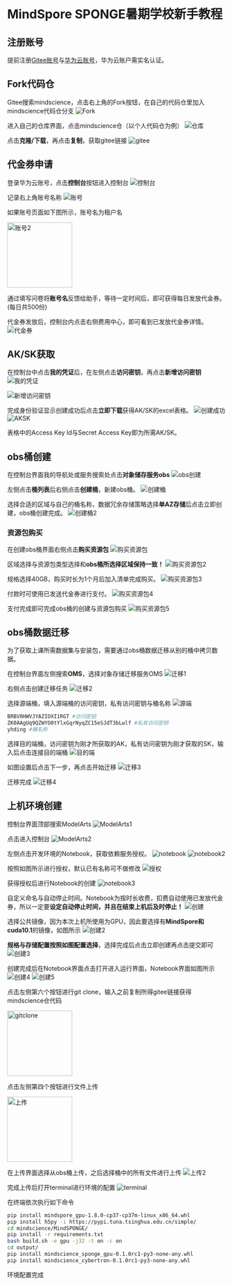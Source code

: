 # **MindSpore SPONGE暑期学校新手教程**

## **注册账号**

提前注册[Gitee账号](https://gitee.com/)与[华为云账号](https://activity.huaweicloud.com/)，华为云账户需实名认证。

## **Fork代码仓**

Gitee搜索mindscience，点击右上角的Fork按钮，在自己的代码仓里加入mindscience代码仓分支
![Fork](../docs/summer_school/fork.png)

进入自己的仓库界面，点击mindscience仓（以个人代码仓为例）
![仓库](../docs/summer_school/仓库.png)

点击**克隆/下载**，再点击**复制**，获取gitee链接
![gitee](../docs/summer_school/gitee.png)

## **代金券申请**

登录华为云账号，点击**控制台**按钮进入控制台
![控制台](../docs/summer_school/登录.png)

记录右上角账号名称
![账号](../docs/summer_school/账号1.png)

如果账号页面如下图所示，账号名为租户名

<img src="../docs/summer_school/账号2.png" alt="账号2" width="150"/>

通过填写问卷将**账号名**反馈给助手，等待一定时间后，即可获得每日发放代金券。(每日共500份)

代金券发放后，控制台内点击右侧费用中心，即可看到已发放代金券详情。
![代金券](../docs/summer_school/代金券.png)

## **AK/SK获取**

在控制台中点击**我的凭证**后，在左侧点击**访问密钥**，再点击**新增访问密钥**
![我的凭证](../docs/summer_school/我的凭证.png)

![新增访问密钥](../docs/summer_school/新增访问密钥.png)

完成身份验证显示创建成功后点击**立即下载**获得AK/SK的excel表格。
![创建成功](../docs/summer_school/创建成功.png)
![AKSK](../docs/summer_school/AKSK.png)

表格中的Access Key Id与Secret Access Key即为所需AK/SK。

## **obs桶创建**

在控制台界面我的导航处或服务搜索处点击**对象储存服务obs**
![obs创建](../docs/summer_school/obs创建.png)

左侧点击**桶列表**后右侧点击**创建桶**，新建obs桶。
![创建桶](../docs/summer_school/创建桶.png)

选择合适的区域与自己的桶名称，数据冗余存储策略选择**单AZ存储**后点击立即创建，obs桶创建完成。
![创建桶2](../docs/summer_school/创建桶2.png)

### **资源包购买**

在创建obs桶界面右侧点击**购买资源包**
![购买资源包](../docs/summer_school/购买资源包.png)

区域选择与资源包类型选择和**obs桶所选择区域保持一致！**
![购买资源包2](../docs/summer_school/购买资源包2.png)

规格选择40GB，购买时长为1个月后加入清单完成购买。
![购买资源包3](../docs/summer_school/购买资源包3.png)

付款时可使用已发送代金券进行支付。
![购买资源包4](../docs/summer_school/购买资源包4.png)

支付完成即可完成obs桶的创建与资源包购买
![购买资源包5](../docs/summer_school/购买资源包5.png)

## **obs桶数据迁移**

为了获取上课所需数据集与安装包，需要通过obs桶数据迁移从别的桶中拷贝数据。

在控制台界面左侧搜索**OMS**，选择对象存储迁移服务OMS
![迁移1](../docs/summer_school/迁移1.png)

右侧点击创建迁移任务
![迁移2](../docs/summer_school/迁移2.png)

选择源端桶，填入源端桶的访问密钥，私有访问密钥与桶名称
![源端](../docs/summer_school/源端.png)

```bash
BRBV0HWVJYAZIOXI1RGT #访问密钥
ZK0AAgUq9QZWYO0tYlxGqrNyqZC15eSJdT3bLwlf #私有访问密钥
yhding #桶名称
```

选择目的端桶，访问密钥为刚才所获取的AK，私有访问密钥为刚才获取的SK，输入后点击连接目的端桶
![目的端](../docs/summer_school/目的端.png)

如图设置后点击下一步，再点击开始迁移
![迁移3](../docs/summer_school/迁移3.png)

迁移完成
![迁移4](../docs/summer_school/迁移4.png)

## **上机环境创建**

控制台界面顶部搜索ModelArts
![ModelArts1](../docs/summer_school/ModelArts1.png)

点击进入控制台
![ModelArts2](../docs/summer_school/ModelArts2.png)

左侧点击开发环境的Notebook，获取依赖服务授权。
![notebook](../docs/summer_school/notebook.png)
![notebook2](../docs/summer_school/notebook2.png)

按照如图所示进行授权，默认已有名称可不做修改
![授权](../docs/summer_school/授权.png)

获得授权后进行Notebook的创建
![notebook3](../docs/summer_school/notebook3.png)

自定义命名与自动停止时间。Notebook为按时长收费，扣费自动使用已发放代金券，所以一定要**设定自动停止时间，并且在结束上机后及时停止！**
![创建](../docs/summer_school/创建.png)

选择公共镜像，因为本次上机所使用为GPU，因此要选择有**MindSpore和cuda10.1**的镜像，如图所示
![创建2](../docs/summer_school/创建2.png)

**规格与存储配置按照如图配置选择**，选择完成后点击立即创建再点击提交即可
![创建3](../docs/summer_school/创建3.png)

创建完成后在Notebook界面点击打开进入运行界面，Notebook界面如图所示
![创建4](../docs/summer_school/创建4.png)
![创建5](../docs/summer_school/创建5.png)

点击左侧第六个按钮进行git clone，输入之前复制所得gitee链接获得mindscience仓代码

<img src="../docs/summer_school/gitclone.png" alt="gitclone" width="150"/>

点击左侧第四个按钮进行文件上传

<img src="../docs/summer_school/上传.png" alt="上传" width="150"/>

在上传界面选择从obs桶上传，之后选择桶中的所有文件进行上传
![上传2](../docs/summer_school/上传2.png)

完成上传后打开terminal进行环境的配置
![terminal](../docs/summer_school/terminal.png)

在终端依次执行如下命令

```bash
pip install mindspore_gpu-1.8.0-cp37-cp37m-linux_x86_64.whl
pip install h5py -i https://pypi.tuna.tsinghua.edu.cn/simple/
cd mindscience/MindSPONGE/
pip install -r requirements.txt
bash build.sh -e gpu -j32 -t on -c on
cd output/
pip install mindscience_sponge_gpu-0.1.0rc1-py3-none-any.whl
pip install mindscience_cybertron-0.1.0rc1-py3-none-any.whl
```

环境配置完成